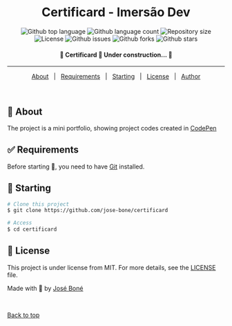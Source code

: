 <!-- <div align="center" id="top">
  <img src="./.github/app.gif" alt="Certificard" /> -->

&#xa0;

  <!-- <a href="https://{{app_url}}.netlify.app">Demo</a> -->
</div>

<h1 align="center">Certificard - Imersão Dev</h1>

<p align="center">
  <img alt="Github top language" src="https://img.shields.io/github/languages/top/jose-bone/certificard?color=56BEB8">

  <img alt="Github language count" src="https://img.shields.io/github/languages/count/jose-bone/certificard?color=56BEB8">

  <img alt="Repository size" src="https://img.shields.io/github/repo-size/jose-bone/certificard?color=56BEB8">

  <img alt="License" src="https://img.shields.io/github/license/jose-bone/certificard">

  <img alt="Github issues" src="https://img.shields.io/github/issues/jose-bone/certificard?color=56BEB8" />

  <img alt="Github forks" src="https://img.shields.io/github/forks/jose-bone/certificard?color=56BEB8" />

  <img alt="Github stars" src="https://img.shields.io/github/stars/jose-bone/certificard?color=56BEB8" />
</p>

<!-- Status -->

<h4 align="center">
	🚧  Certificard 🚀 Under construction...  🚧
</h4>

<hr>

<p align="center">
  <a href="#-about">About</a> &#xa0; | &#xa0;
  <a href="#-requirements">Requirements</a> &#xa0; | &#xa0;
  <a href="#-starting">Starting</a> &#xa0; | &#xa0;
  <a href="#-license">License</a> &#xa0; | &#xa0;
  <a href="https://github.com/jose-bone" target="_blank">Author</a>
</p>

<br>

## 🎯 About

The project is a mini portfolio, showing project codes created in [CodePen](https://codepen.io/jose-bone)

## ✅ Requirements

Before starting 🏁, you need to have [Git](https://git-scm.com) installed.

## 🏁 Starting

```bash
# Clone this project
$ git clone https://github.com/jose-bone/certificard

# Access
$ cd certificard

```

## 📝 License

This project is under license from MIT. For more details, see the [LICENSE](LICENSE.md) file.

Made with 💜 by <a href="https://github.com/jose-bone" target="_blank">José Boné</a>

&#xa0;

<a href="#top">Back to top</a>
